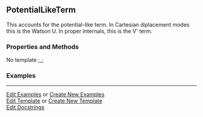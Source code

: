 ## <a id="Psience.VPT2.Terms.PotentialLikeTerm">PotentialLikeTerm</a>
This accounts for the potential-like term.
In Cartesian diplacement modes this is the Watson U.
In proper internals, this is the V' term.

### Properties and Methods
No template ;_;

### Examples


___

[Edit Examples](https://github.com/McCoyGroup/Psience/edit/edit/ci/examples/ci/docs/Psience/VPT2/Terms/PotentialLikeTerm.md) or 
[Create New Examples](https://github.com/McCoyGroup/Psience/new/edit/?filename=ci/examples/ci/docs/Psience/VPT2/Terms/PotentialLikeTerm.md) <br/>
[Edit Template](https://github.com/McCoyGroup/Psience/edit/edit/ci/docs/ci/docs/Psience/VPT2/Terms/PotentialLikeTerm.md) or 
[Create New Template](https://github.com/McCoyGroup/Psience/new/edit/?filename=ci/docs/templates/ci/docs/Psience/VPT2/Terms/PotentialLikeTerm.md) <br/>
[Edit Docstrings](https://github.com/McCoyGroup/Psience/edit/edit/Psience/VPT2/Terms.py?message=Update%20Docs)
